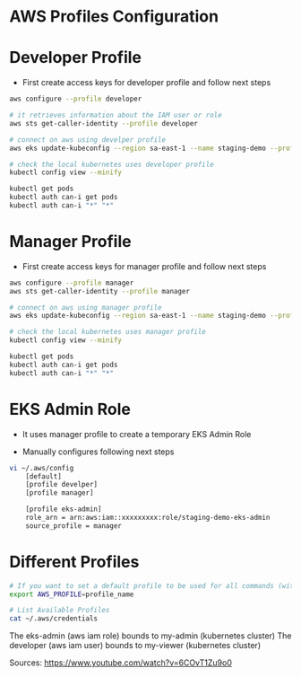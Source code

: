 # AWS Profiles Configuration

<h1> Developer Profile </h1>

- First create access keys for developer profile and follow next steps

```bash
aws configure --profile developer

# it retrieves information about the IAM user or role
aws sts get-caller-identity --profile developer

# connect on aws using develper profile
aws eks update-kubeconfig --region sa-east-1 --name staging-demo --profile developer

# check the local kubernetes uses developer profile
kubectl config view --minify 

kubectl get pods
kubectl auth can-i get pods
kubectl auth can-i "*" "*" 
```

<h1> Manager Profile </h1>

- First create access keys for manager profile and follow next steps

```bash
aws configure --profile manager
aws sts get-caller-identity --profile manager

# connect on aws using manager profile
aws eks update-kubeconfig --region sa-east-1 --name staging-demo --profile manager

# check the local kubernetes uses manager profile
kubectl config view --minify 

kubectl get pods
kubectl auth can-i get pods
kubectl auth can-i "*" "*" 
```

<h1> EKS Admin Role </h1>

- It uses manager profile to create a temporary EKS Admin Role

- Manually configures following next steps

```bash
vi ~/.aws/config
    [default]
    [profile develper]
    [profile manager]

    [profile eks-admin]
    role_arn = arn:aws:iam::xxxxxxxxx:role/staging-demo-eks-admin
    source_profile = manager
``` 
<h1> Different Profiles </h1>

```bash
# If you want to set a default profile to be used for all commands (without having to specify --profile each time)
export AWS_PROFILE=profile_name

# List Available Profiles
cat ~/.aws/credentials
```

The eks-admin (aws iam role) bounds to my-admin (kubernetes cluster)
The developer (aws iam user) bounds to my-viewer (kubernetes cluster)

Sources: https://www.youtube.com/watch?v=6COvT1Zu9o0